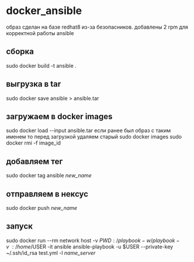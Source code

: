 # docker_ansible
образ сделан на базе redhat8 из-за безопасников. добавлены 2 rpm для корректной работы ansible
## сборка
sudo docker build -t ansible .
## выгрузка в tar
sudo docker save ansible > ansible.tar
## загружаем в docker images
sudo docker load --input ansible.tar
если ранее был образ с таким именем то перед загрузкой удаляем старый
sudo docker images
sudo docker rmi -f image_id
## добавляем тег
sudo docker tag ansible *new_name*
## отправляем в нексус
sudo docker push *new_name*
## запуск
sudo docker run --rm network host -v $PWD:/playbook -w /playbook -v ~:/home/$USER -it ansible ansible-playbook -u $USER --private-key ~/.ssh/id_rsa test.yml -l *name_server*
